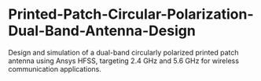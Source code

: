# Printed-Patch-Circular-Polarization-Dual-Band-Antenna-Design
Design and simulation of a dual-band circularly polarized printed patch antenna using Ansys HFSS, targeting 2.4 GHz and 5.6 GHz for wireless communication applications.
